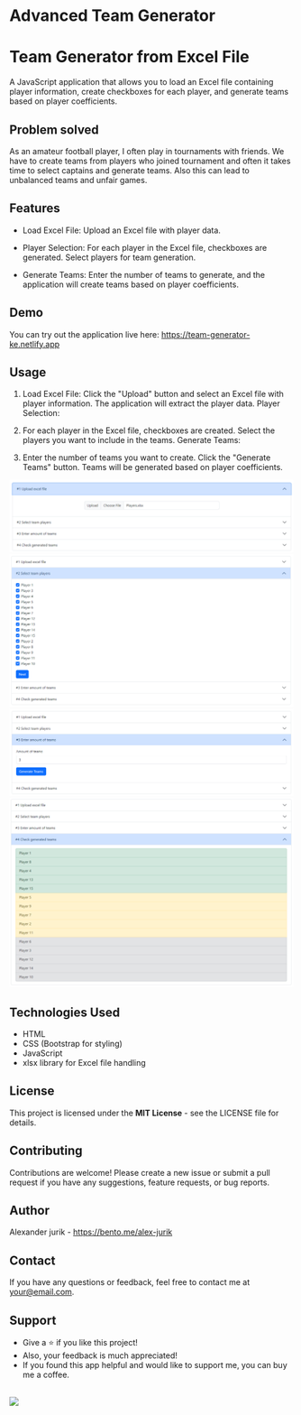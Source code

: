 # Advanced Team Generator

# Team Generator from Excel File
A JavaScript application that allows you to load an Excel file containing player information, create checkboxes for each player, and generate teams based on player coefficients.

## Problem solved
As an amateur football player, I often play in tournaments with friends. We have to create teams from players who joined tournament and often it takes time to select captains and generate teams. Also this can lead to unbalanced teams and unfair games.

## Features
- Load Excel File: Upload an Excel file with player data.

- Player Selection: For each player in the Excel file, checkboxes are generated. Select players for team generation.

- Generate Teams: Enter the number of teams to generate, and the application will create teams based on player coefficients.

## Demo
You can try out the application live here: https://team-generator-ke.netlify.app

## Usage
1. Load Excel File:
Click the "Upload" button and select an Excel file with player information.
The application will extract the player data.
Player Selection:

2. For each player in the Excel file, checkboxes are created.
Select the players you want to include in the teams.
Generate Teams:

3. Enter the number of teams you want to create.
Click the "Generate Teams" button.
Teams will be generated based on player coefficients.

![step1.png](assets/step1.png)
![step2.png](assets/step2.png)
![step3.png](assets/step3.png)
![step4.png](assets/step4.png)

## Technologies Used
- HTML
- CSS (Bootstrap for styling)
- JavaScript
- xlsx library for Excel file handling

## License
This project is licensed under the **MIT License** - see the LICENSE file for details.

## Contributing
Contributions are welcome! Please create a new issue or submit a pull request if you have any suggestions, feature requests, or bug reports.

## Author
Alexander jurik - https://bento.me/alex-jurik

## Contact
If you have any questions or feedback, feel free to contact me at your@email.com.

## Support
- Give a ⭐️ if you like this project!
- Also, your feedback is much appreciated!
- If you found this app helpful and would like to support me, you can buy me a coffee.
<br/>
<a href="https://www.buymeacoffee.com/alexjurik"><img src="https://img.buymeacoffee.com/button-api/?text=Buy me a coffee&emoji=☕&slug=alexjurik&button_colour=5F7FFF&font_colour=ffffff&font_family=Cookie&outline_colour=000000&coffee_colour=FFDD00" /></a>
